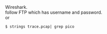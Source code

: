 Wireshark.  
follow FTP which has username and password.  
or
```
$ strings trace.pcap| grep pico
```